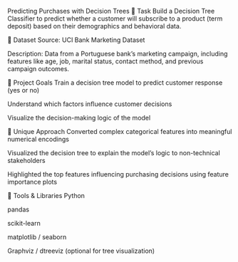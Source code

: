 Predicting Purchases with Decision Trees
📌 Task
Build a Decision Tree Classifier to predict whether a customer will subscribe to a product (term deposit) based on their demographics and behavioral data.

🧠 Dataset
Source: UCI Bank Marketing Dataset

Description: Data from a Portuguese bank’s marketing campaign, including features like age, job, marital status, contact method, and previous campaign outcomes.

🎯 Project Goals
Train a decision tree model to predict customer response (yes or no)

Understand which factors influence customer decisions

Visualize the decision-making logic of the model

🌟 Unique Approach
Converted complex categorical features into meaningful numerical encodings

Visualized the decision tree to explain the model’s logic to non-technical stakeholders

Highlighted the top features influencing purchasing decisions using feature importance plots

🔧 Tools & Libraries
Python

pandas

scikit-learn

matplotlib / seaborn

Graphviz / dtreeviz (optional for tree visualization)
